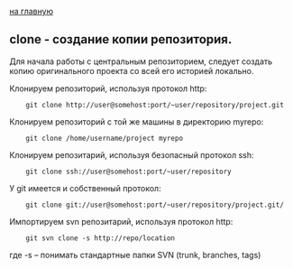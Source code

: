  [на главную](/readme.md)

## clone - создание копии репозитория.

Для начала работы с центральным репозиторием, следует создать копию оригинального проекта со всей его историей локально.

Клонируем репозиторий, используя протокол http:

        git clone http://user@somehost:port/~user/repository/project.git

Клонируем репозиторий с той же машины в директорию myrepo:

        git clone /home/username/project myrepo

Клонируем репозитарий, используя безопасный протокол ssh:

        git clone ssh://user@somehost:port/~user/repository

У git имеется и собственный протокол:

        git clone git://user@somehost:port/~user/repository/project.git/

Импортируем svn репозитарий, используя протокол http:

        git svn clone -s http://repo/location

где -s – понимать стандартные папки SVN (trunk, branches, tags)